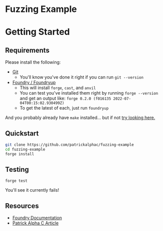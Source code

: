 
# Fuzzing Example

# Getting Started

## Requirements

Please install the following:

-   [Git](https://git-scm.com/book/en/v2/Getting-Started-Installing-Git)  
    -   You'll know you've done it right if you can run `git --version`
-   [Foundry / Foundryup](https://github.com/gakonst/foundry)
    -   This will install `forge`, `cast`, and `anvil`
    -   You can test you've installed them right by running `forge --version` and get an output like: `forge 0.2.0 (f016135 2022-07-04T00:15:02.930499Z)`
    -   To get the latest of each, just run `foundryup`

And you probably already have `make` installed... but if not [try looking here.](https://askubuntu.com/questions/161104/how-do-i-install-make)

## Quickstart

```sh
git clone https://github.com/patrickalphac/fuzzing-example
cd fuzzing-example
forge install
```

## Testing

```
forge test
```

You'll see it currently fails!


## Resources

-   [Foundry Documentation](https://book.getfoundry.sh/)
-   [Patrick Alpha C Article](https://patrickalphac.medium.com/fuzz-invariant-tests-the-new-bare-minimum-for-smart-contract-security-87ebe150e88c)